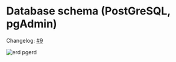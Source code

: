 # Database schema (PostGreSQL, pgAdmin)

Changelog: [#9](https://github.com/hyter99/AI_22-23_L1/issues/9)

![erd pgerd](https://user-images.githubusercontent.com/65306120/201390311-339ffb98-eea5-4e7f-92b0-560f5e7fdd60.png)